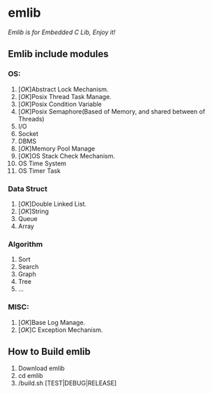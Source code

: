 # emlib

*Emlib is for Embedded C Lib, Enjoy it!*

## Emlib include modules

### OS:
1. [*OK*]Abstract Lock Mechanism.
2. [*OK*]Posix Thread Task Manage.
3. [*OK*]Posix Condition Variable
4. [*OK*]Posix Semaphore(Based of Memory, and shared between of Threads)
5. I/O
6. Socket
7. DBMS 
8. [*OK*]Memory Pool Manage 
9. [*OK*]OS Stack Check Mechanism.
10. OS Time System
11. OS Timer Task

### Data Struct 
1. [*OK*]Double Linked List.
2. [*OK*]String
3. Queue
4. Array

### Algorithm
1. Sort
2. Search
3. Graph
4. Tree
5. ...

### MISC:
1. [*OK*]Base Log Manage.
2. [*OK*]C Exception Mechanism.

## How to Build emlib
1. Download emlib
2. cd emlib
3. /build.sh [TEST|DEBUG|RELEASE]

